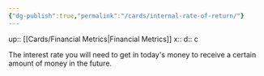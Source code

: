 ```yaml
---
{"dg-publish":true,"permalink":"/cards/internal-rate-of-return/"}
---
```


up:: [[Cards/Financial Metrics\|Financial Metrics]] 
x:: 
d:: c

The interest rate you will need to get in today's money to receive a certain amount of money in the future. 